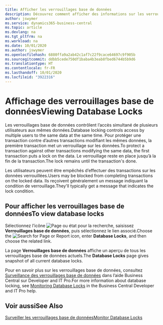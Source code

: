 ```yaml
---
title: Afficher les verrouillages base de données
description: Découvrez comment afficher des informations sur les verrouillages de base de données directement depuis l’interface client de Business Central.
author: jswymer
ms.service: dynamics365-business-central
ms.topic: article
ms.devlang: na
ms.tgt_pltfrm: na
ms.workload: na
ms.date: 10/01/2020
ms.author: jswymer
ms.openlocfilehash: 6880ffa9a2ab42c1af7c22f9cace64697c9f905b
ms.sourcegitcommit: ddbb5cede750df1baba4b3eab8fbed6744b5b9d6
ms.translationtype: HT
ms.contentlocale: fr-FR
ms.lasthandoff: 10/01/2020
ms.locfileid: "3922316"
---
```

# <a name="viewing-database-locks"></a><span data-ttu-id="55a7c-103">Affichage des verrouillages base de données</span><span class="sxs-lookup"><span data-stu-id="55a7c-103">Viewing Database Locks</span></span>

<span data-ttu-id="55a7c-104">Les verrouillages base de données contrôlent l’accès simultané de plusieurs utilisateurs aux mêmes données.</span><span class="sxs-lookup"><span data-stu-id="55a7c-104">Database locking controls access by multiple users to the same data at the same time.</span></span> <span data-ttu-id="55a7c-105">Pour protéger une transaction contre d’autres transactions modifiant les mêmes données, la première transaction met un verrouillage sur les données.</span><span class="sxs-lookup"><span data-stu-id="55a7c-105">To protect a transaction against other transactions modifying the same data, the first transaction puts a lock on the data.</span></span> <span data-ttu-id="55a7c-106">Le verrouillage reste en place jusqu’à la fin de la transaction.</span><span class="sxs-lookup"><span data-stu-id="55a7c-106">The lock remains until the transaction's done.</span></span>

<span data-ttu-id="55a7c-107">Les utilisateurs peuvent être empêchés d’effectuer des transactions sur les données verrouillées.</span><span class="sxs-lookup"><span data-stu-id="55a7c-107">Users may be blocked from completing transactions on the locked data.</span></span> <span data-ttu-id="55a7c-108">Ils reçoivent généralement un message indiquant la condition de verrouillage.</span><span class="sxs-lookup"><span data-stu-id="55a7c-108">They'll typically get a message that indicates the lock condition.</span></span>

## <a name="to-view-database-locks"></a><span data-ttu-id="55a7c-109">Pour afficher les verrouillages base de données</span><span class="sxs-lookup"><span data-stu-id="55a7c-109">To view database locks</span></span>

<span data-ttu-id="55a7c-110">Sélectionnez l’icône ![Page ou état pour la recherche](media/ui-search/search_small.png "Icône Page ou état pour la recherche"), saisissez **Verrouillages base de données**, puis sélectionnez le lien associé.</span><span class="sxs-lookup"><span data-stu-id="55a7c-110">Choose the ![Search for Page or Report](media/ui-search/search_small.png "Search for Page or Report icon") icon, enter **Database Locks**, and then choose the related link.</span></span>

<span data-ttu-id="55a7c-111">La page **Verrouillages base de données** affiche un aperçu de tous les verrouillages base de données actuels.</span><span class="sxs-lookup"><span data-stu-id="55a7c-111">The **Database Locks** page gives snapshot of all current database locks.</span></span>

<span data-ttu-id="55a7c-112">Pour en savoir plus sur les verrouillages base de données, consultez [Surveillance des verrouillages base de données](/dynamics365/business-central/dev-itpro/administration/monitor-database-locks) dans l’aide Business Central sur Developer and IT Pro.</span><span class="sxs-lookup"><span data-stu-id="55a7c-112">For more information about database locking, see [Monitoring Database Locks](/dynamics365/business-central/dev-itpro/administration/monitor-database-locks) in the Business Central Developer and IT Pro help.</span></span>

## <a name="see-also"></a><span data-ttu-id="55a7c-113">Voir aussi</span><span class="sxs-lookup"><span data-stu-id="55a7c-113">See Also</span></span>

[<span data-ttu-id="55a7c-114">Surveiller les verrouillages base de données</span><span class="sxs-lookup"><span data-stu-id="55a7c-114">Monitor Database Locks</span></span>](/dynamics365/business-central/dev-itpro/administration/monitor-database-locks) 
